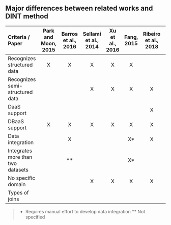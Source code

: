 ## Major differences between related works and DINT method

Criteria / Paper                  | Park and Moon, 2015 | Barros et al., 2016 | Sellami et al., 2014 | Xu et al., 2016 | Fang, 2015 | Ribeiro et al., 2018 | **Our DINT**
:---------------------------------|:-------------------:|:-------------------:|:--------------------:|:---------------:|:----------:|:--------------------:|:-------------:
Recognizes structured data        |X                    |X                    |X                     |X                |X           |                      |X
Recognizes semi-structured data   |                     |                     |X                     |X                |X           |X                     |X
DaaS support                      |                     |                     |                      |                 |            |X                     |X
DBaaS support                     |X                    |X                    |X                     |X                |X           |X                     |X
Data integration                  |                     |X                    |                      |                 |X*          |X                     |X
Integrates more than two datasets |                     |**                   |                      |                 |X*          |                      |X
No specific domain                |                     |                     |X                     |X                |X           |X                     |X
Types of joins                    |                     |                     |                      |                 |            |                      |X


> * Requires manual effort to develop data integration
> ** Not specified
